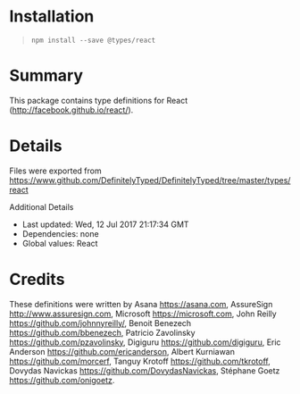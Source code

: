 # Installation
> `npm install --save @types/react`

# Summary
This package contains type definitions for React (http://facebook.github.io/react/).

# Details
Files were exported from https://www.github.com/DefinitelyTyped/DefinitelyTyped/tree/master/types/react

Additional Details
 * Last updated: Wed, 12 Jul 2017 21:17:34 GMT
 * Dependencies: none
 * Global values: React

# Credits
These definitions were written by Asana <https://asana.com>, AssureSign <http://www.assuresign.com>, Microsoft <https://microsoft.com>, John Reilly <https://github.com/johnnyreilly/>, Benoit Benezech <https://github.com/bbenezech>, Patricio Zavolinsky <https://github.com/pzavolinsky>, Digiguru <https://github.com/digiguru>, Eric Anderson <https://github.com/ericanderson>, Albert Kurniawan <https://github.com/morcerf>, Tanguy Krotoff <https://github.com/tkrotoff>, Dovydas Navickas <https://github.com/DovydasNavickas>, Stéphane Goetz <https://github.com/onigoetz>.
